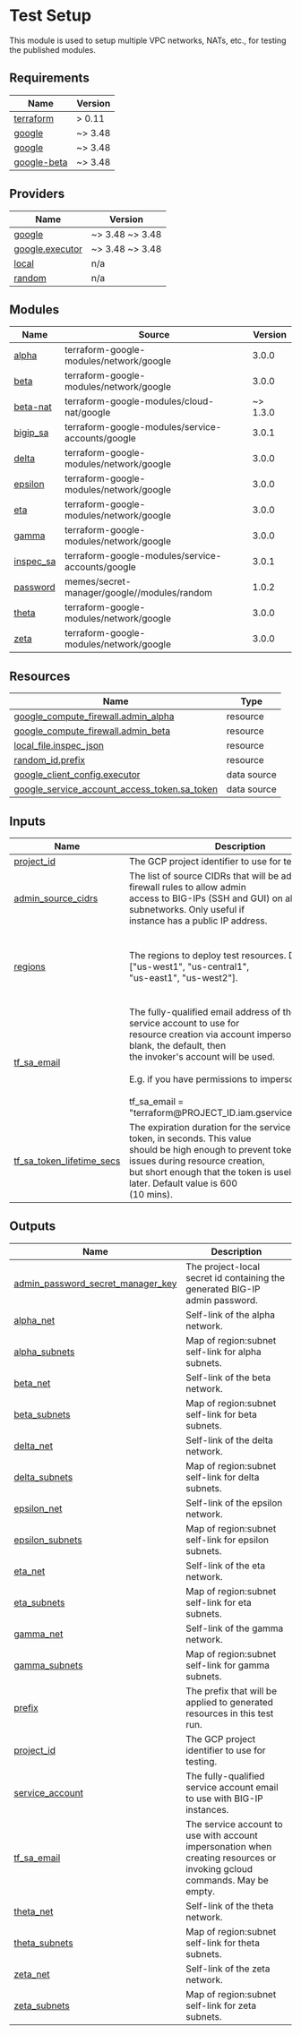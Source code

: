 # Test Setup

This module is used to setup multiple VPC networks, NATs, etc., for testing the
published modules.

<!-- BEGINNING OF PRE-COMMIT-TERRAFORM DOCS HOOK -->
## Requirements

| Name | Version |
|------|---------|
| <a name="requirement_terraform"></a> [terraform](#requirement\_terraform) | > 0.11 |
| <a name="requirement_google"></a> [google](#requirement\_google) | ~> 3.48 |
| <a name="requirement_google"></a> [google](#requirement\_google) | ~> 3.48 |
| <a name="requirement_google-beta"></a> [google-beta](#requirement\_google-beta) | ~> 3.48 |

## Providers

| Name | Version |
|------|---------|
| <a name="provider_google"></a> [google](#provider\_google) | ~> 3.48 ~> 3.48 |
| <a name="provider_google.executor"></a> [google.executor](#provider\_google.executor) | ~> 3.48 ~> 3.48 |
| <a name="provider_local"></a> [local](#provider\_local) | n/a |
| <a name="provider_random"></a> [random](#provider\_random) | n/a |

## Modules

| Name | Source | Version |
|------|--------|---------|
| <a name="module_alpha"></a> [alpha](#module\_alpha) | terraform-google-modules/network/google | 3.0.0 |
| <a name="module_beta"></a> [beta](#module\_beta) | terraform-google-modules/network/google | 3.0.0 |
| <a name="module_beta-nat"></a> [beta-nat](#module\_beta-nat) | terraform-google-modules/cloud-nat/google | ~> 1.3.0 |
| <a name="module_bigip_sa"></a> [bigip\_sa](#module\_bigip\_sa) | terraform-google-modules/service-accounts/google | 3.0.1 |
| <a name="module_delta"></a> [delta](#module\_delta) | terraform-google-modules/network/google | 3.0.0 |
| <a name="module_epsilon"></a> [epsilon](#module\_epsilon) | terraform-google-modules/network/google | 3.0.0 |
| <a name="module_eta"></a> [eta](#module\_eta) | terraform-google-modules/network/google | 3.0.0 |
| <a name="module_gamma"></a> [gamma](#module\_gamma) | terraform-google-modules/network/google | 3.0.0 |
| <a name="module_inspec_sa"></a> [inspec\_sa](#module\_inspec\_sa) | terraform-google-modules/service-accounts/google | 3.0.1 |
| <a name="module_password"></a> [password](#module\_password) | memes/secret-manager/google//modules/random | 1.0.2 |
| <a name="module_theta"></a> [theta](#module\_theta) | terraform-google-modules/network/google | 3.0.0 |
| <a name="module_zeta"></a> [zeta](#module\_zeta) | terraform-google-modules/network/google | 3.0.0 |

## Resources

| Name | Type |
|------|------|
| [google_compute_firewall.admin_alpha](https://registry.terraform.io/providers/hashicorp/google/latest/docs/resources/compute_firewall) | resource |
| [google_compute_firewall.admin_beta](https://registry.terraform.io/providers/hashicorp/google/latest/docs/resources/compute_firewall) | resource |
| [local_file.inspec_json](https://registry.terraform.io/providers/hashicorp/local/latest/docs/resources/file) | resource |
| [random_id.prefix](https://registry.terraform.io/providers/hashicorp/random/latest/docs/resources/id) | resource |
| [google_client_config.executor](https://registry.terraform.io/providers/hashicorp/google/latest/docs/data-sources/client_config) | data source |
| [google_service_account_access_token.sa_token](https://registry.terraform.io/providers/hashicorp/google/latest/docs/data-sources/service_account_access_token) | data source |

## Inputs

| Name | Description | Type | Default | Required |
|------|-------------|------|---------|:--------:|
| <a name="input_project_id"></a> [project\_id](#input\_project\_id) | The GCP project identifier to use for testing. | `string` | n/a | yes |
| <a name="input_admin_source_cidrs"></a> [admin\_source\_cidrs](#input\_admin\_source\_cidrs) | The list of source CIDRs that will be added to firewall rules to allow admin<br>access to BIG-IPs (SSH and GUI) on alpha and beta subnetworks. Only useful if<br>instance has a public IP address. | `list(string)` | <pre>[<br>  "0.0.0.0/0"<br>]</pre> | no |
| <a name="input_regions"></a> [regions](#input\_regions) | The regions to deploy test resources. Default is ["us-west1", "us-central1",<br>"us-east1", "us-west2"]. | `list(string)` | <pre>[<br>  "us-west1",<br>  "us-central1",<br>  "us-east1",<br>  "us-west2"<br>]</pre> | no |
| <a name="input_tf_sa_email"></a> [tf\_sa\_email](#input\_tf\_sa\_email) | The fully-qualified email address of the Terraform service account to use for<br>resource creation via account impersonation. If left blank, the default, then<br>the invoker's account will be used.<br><br>E.g. if you have permissions to impersonate:<br><br>tf\_sa\_email = "terraform@PROJECT\_ID.iam.gserviceaccount.com" | `string` | `""` | no |
| <a name="input_tf_sa_token_lifetime_secs"></a> [tf\_sa\_token\_lifetime\_secs](#input\_tf\_sa\_token\_lifetime\_secs) | The expiration duration for the service account token, in seconds. This value<br>should be high enough to prevent token timeout issues during resource creation,<br>but short enough that the token is useless replayed later. Default value is 600<br>(10 mins). | `number` | `600` | no |

## Outputs

| Name | Description |
|------|-------------|
| <a name="output_admin_password_secret_manager_key"></a> [admin\_password\_secret\_manager\_key](#output\_admin\_password\_secret\_manager\_key) | The project-local secret id containing the generated BIG-IP admin password. |
| <a name="output_alpha_net"></a> [alpha\_net](#output\_alpha\_net) | Self-link of the alpha network. |
| <a name="output_alpha_subnets"></a> [alpha\_subnets](#output\_alpha\_subnets) | Map of region:subnet self-link for alpha subnets. |
| <a name="output_beta_net"></a> [beta\_net](#output\_beta\_net) | Self-link of the beta network. |
| <a name="output_beta_subnets"></a> [beta\_subnets](#output\_beta\_subnets) | Map of region:subnet self-link for beta subnets. |
| <a name="output_delta_net"></a> [delta\_net](#output\_delta\_net) | Self-link of the delta network. |
| <a name="output_delta_subnets"></a> [delta\_subnets](#output\_delta\_subnets) | Map of region:subnet self-link for delta subnets. |
| <a name="output_epsilon_net"></a> [epsilon\_net](#output\_epsilon\_net) | Self-link of the epsilon network. |
| <a name="output_epsilon_subnets"></a> [epsilon\_subnets](#output\_epsilon\_subnets) | Map of region:subnet self-link for epsilon subnets. |
| <a name="output_eta_net"></a> [eta\_net](#output\_eta\_net) | Self-link of the eta network. |
| <a name="output_eta_subnets"></a> [eta\_subnets](#output\_eta\_subnets) | Map of region:subnet self-link for eta subnets. |
| <a name="output_gamma_net"></a> [gamma\_net](#output\_gamma\_net) | Self-link of the gamma network. |
| <a name="output_gamma_subnets"></a> [gamma\_subnets](#output\_gamma\_subnets) | Map of region:subnet self-link for gamma subnets. |
| <a name="output_prefix"></a> [prefix](#output\_prefix) | The prefix that will be applied to generated resources in this test run. |
| <a name="output_project_id"></a> [project\_id](#output\_project\_id) | The GCP project identifier to use for testing. |
| <a name="output_service_account"></a> [service\_account](#output\_service\_account) | The fully-qualified service account email to use with BIG-IP instances. |
| <a name="output_tf_sa_email"></a> [tf\_sa\_email](#output\_tf\_sa\_email) | The service account to use with account impersonation when creating resources or<br>invoking gcloud commands. May be empty. |
| <a name="output_theta_net"></a> [theta\_net](#output\_theta\_net) | Self-link of the theta network. |
| <a name="output_theta_subnets"></a> [theta\_subnets](#output\_theta\_subnets) | Map of region:subnet self-link for theta subnets. |
| <a name="output_zeta_net"></a> [zeta\_net](#output\_zeta\_net) | Self-link of the zeta network. |
| <a name="output_zeta_subnets"></a> [zeta\_subnets](#output\_zeta\_subnets) | Map of region:subnet self-link for zeta subnets. |
<!-- END OF PRE-COMMIT-TERRAFORM DOCS HOOK -->
